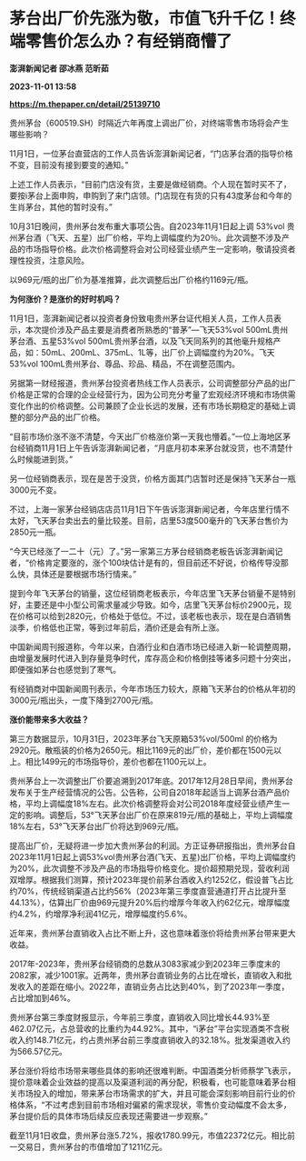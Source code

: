 # 茅台出厂价先涨为敬，市值飞升千亿！终端零售价怎么办？有经销商懵了
**澎湃新闻记者 邵冰燕 范昕茹**

**2023-11-01 13:58**

**https://m.thepaper.cn/detail/25139710**

贵州茅台（600519.SH）时隔近六年再度上调出厂价，对终端零售市场将会产生哪些影响？

11月1日，一位茅台直营店的工作人员告诉澎湃新闻记者，“门店茅台酒的指导价格不变，目前没有接到要变的通知。”

上述工作人员表示，“目前门店没有货，主要是做经销商。个人现在暂时买不了，要按i茅台上面申购，申购到了来门店领。门店现在有货的只有43度茅台和今年的生肖茅台，其他的暂时没有。”

10月31日晚间，贵州茅台发布重大事项公告。自2023年11月1日起上调 53%vol 贵州茅台酒（飞天、五星）出厂价格，平均上调幅度约为20％。此次调整不涉及产品的市场指导价格。此次价格调整将会对公司经营业绩产生一定影响，敬请投资者理性投资，注意风险。

以969元/瓶的出厂价为基准推算，此次调整后出厂价格约1169元/瓶。

**为何涨价？是涨价的好时机吗？**

11月1日，澎湃新闻记者以投资者身份致电贵州茅台证代相关人员，工作人员表示，本次提价涉及产品主要是消费者所熟悉的“普茅”—飞天53%vol 500mL贵州茅台酒、五星53%vol 500mL贵州茅台酒，以及飞天同系列的其他毫升规格产品，如：50mL、200mL、375mL、1L等，出厂价上调幅度约为20%。飞天53%vol 100mL贵州茅台、尊品、珍品、精品，不在调整范围内。

另据第一财经报道，贵州茅台投资者热线工作人员表示，公司调整部分产品的出厂价格是正常的合理的企业经营行为，因为公司充分考量了宏观经济环境和市场供需变化作出的价格调整。公司兼顾了企业长远的发展，还有市场长期稳定的基础上调整的部分产品的出厂价格。

“目前市场价涨不涨不清楚，今天出厂价格涨价第一天我也懵着。”一位上海地区茅台经销商11月1日上午告诉澎湃新闻记者，“月底月初本来茅台就没货，也不清楚什么时候能进到货。”

另一位经销商表示，现在是苦于没货，价格方面其门店暂时还是保持飞天茅台一瓶3000元不变。

不过，上海一家茅台经销店店员11月1日下午告诉澎湃新闻记者，今年店里行情不太好，飞天茅台卖出去的量比较差。目前，店里53度500毫升的飞天茅台售价为2850元一瓶。

“今天已经涨了一二十（元）了。”另一家第三方茅台经销商老板告诉澎湃新闻记者，“价格肯定要涨的，涨个100块估计是有的，但目前还不好说，价格传导没那么快，具体还是要根据市场行情来。”

提到今年飞天茅台的销量，这位经销商老板表示，今年店里飞天茅台销量不是特别好，主要还是中小型公司需求量减少导致。如今，店里飞天茅台标价2900元，现在价格可以给到2820元，价格处于低位。不过，该老板也表示，现在是白酒销售淡季，价格低也正常，等到过年前后，酒价还是会有所上涨。

中国新闻周刊报道称，今年以来，白酒行业和白酒市场已经进入新一轮调整周期，由增量发展时代进入到存量竞争时代，库存高企和价格倒挂等诸多问题十分突出，即便强如茅台也感觉到了寒气。

有经销商对中国新闻周刊表示，今年市场压力较大，原箱飞天茅台的价格从年初的3000元/瓶出头，一度下降到2700元/瓶。

**涨价能带来多大收益？**

第三方数据显示，10月31日，2023年茅台飞天原箱53%vol/500ml 的价格为2920元。散瓶装的价格为2650元。相比1169元的出厂价，差价都在1500元以上。相比1499元的市场指导价，差价也都在1100元以上。

贵州茅台上一次调整出厂价要追溯到2017年底。2017年12月28日早间，贵州茅台发布关于生产经营情况的公告。公告称，公司自2018年起适当上调茅台酒产品价格，平均上调幅度18%左右。此次价格调整将会对公司2018年度经营业绩产生一定的影响。调整后，53°飞天茅台出厂价在原来819元/瓶的基础上，平均上调幅度18%左右，53°飞天茅台出厂价将达到969元/瓶。

提高出厂价，无疑将进一步加大贵州茅台的利润。方正证券研报指出，贵州茅台自2023年11月1日起上调53%vol贵州茅台酒(飞天、五星)出厂价格，平均上调幅度约为20%，此次调整不涉及产品的市场指导价格变化。提价超预期兑现，营收利润双增厚。根据我们测算，预计2023年提价前茅台酒收入约1252亿，假设普飞占比约70%，传统经销渠道占比约56%（2023年第三季度直营通道打开占比提升至44.13%），估算出厂价由969元提升20%后约增厚今年收入约62亿元，增厚幅度约4.2%，约增厚净利润41亿元，增厚幅度约5.6%。

近年来，贵州茅台直销收入占比不断上升，这也意味着涨价将给贵州茅台带来更大收益。

2017年-2023年，贵州茅台经销商的总数从3083家减少到2023年三季度末的2082家，减少1001家。近两年，贵州茅台直销业务的占比在增长，直销收入和批发收入的差距在缩小。2022年，直销业务占比达到40%，到了2023年一季度，占比增加到46%。

贵州茅台第三季度财报显示，今年前三季度，直销收入同比增长44.93%至462.07亿元，占总营收的比重约为44.92%。其中，“i茅台”平台实现酒类不含税收入约148.71亿元，约占贵州茅台前三季度直销收入的32.18%。批发渠道收入约为566.57亿元。

茅台涨价将给市场带来哪些具体的影响还很难判断。中国酒类分析师蔡学飞表示，提价意味着企业效益的提高以及渠道利润的再分配，积极看，也可能意味着茅台相关市场投入的增加，带来茅台市场需求的扩大，并且可能会深刻影响目前行业的价格体系，“不过考虑到目前市场相对偏紧的需求现状，零售价变动幅度不会太多，茅台提价后的具体市场后续反应表现还需要进一步观察。”

截至11月1日收盘，贵州茅台涨5.72%，报收1780.99元，市值22372亿元。相比前一交易日，贵州茅台的市值增加了1211亿元。